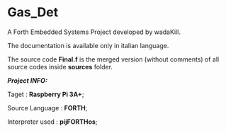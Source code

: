 # Gas_Det
A Forth Embedded Systems Project developed by wadaKill.

The documentation is available only in italian language.

The source code **Final.f** is the merged version (without comments) of all source codes inside **sources** folder.

***Project INFO:***

Taget :            **Raspberry Pi 3A+**;

Source Language :   **FORTH**;

Interpreter used :  **pijFORTHos**;

